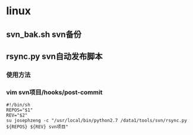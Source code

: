 linux
=====

svn_bak.sh svn备份
------

rsync.py svn自动发布脚本
------
### 使用方法
### vim svn项目/hooks/post-commit
    #!/bin/sh
    REPOS="$1"
    REV="$2"
    su josephzeng -c "/usr/local/bin/python2.7 /data1/tools/svn/rsync.py ${REPOS} ${REV} svn项目"
